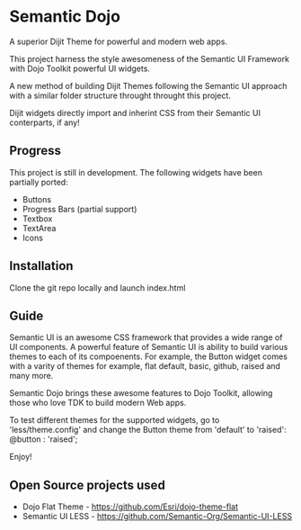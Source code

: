 # Semantic Dojo

A superior Dijit Theme for powerful and modern web apps.

This project harness the style awesomeness of the Semantic UI Framework with Dojo Toolkit powerful UI widgets.

A new method of building Dijit Themes following the Semantic UI approach with a similar folder structure throught throught this project.

Dijit widgets directly import  and inherint CSS from their Semantic UI conterparts, if any!

## Progress

This project is still in development. The following widgets have been partially ported:

- Buttons
- Progress Bars (partial support)
- Textbox
- TextArea
- Icons

## Installation

Clone the git repo locally and launch index.html 

## Guide

Semantic UI is an awesome CSS framework that provides a wide range of UI components. A powerful feature of Semantic UI is ability to build various themes to each of its compoenents. For example, the Button widget comes with a varity of themes for example, flat default, basic, github, raised and many more. 

Semantic Dojo brings these awesome features to Dojo Toolkit, allowing those who love TDK to build modern Web apps.

To test different themes for the supported widgets, go to 'less/theme.config' and change the Button theme from 'default' to 'raised': @button     : 'raised';

Enjoy!

## Open Source projects used

* Dojo Flat Theme - https://github.com/Esri/dojo-theme-flat
* Semantic UI LESS - https://github.com/Semantic-Org/Semantic-UI-LESS
